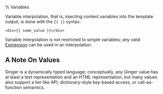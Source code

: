 % Variables

Variable interpolation, that is, injecting context variables into the template
output, is done with the `{{ }}` syntax:

```ginger
<div>{{ some_value }}</div>
```

Variable interpolation is not restricted to simple variables; any valid
[Expression](/syntax/expressions) can be used in an interpolation.

## A Note On Values

Ginger is a dynamically typed language; conceptually, any Ginger
value has at least a text representation and an HTML representation, but many
values also support a list-like API, dictionary-style key-based access, or
call-as-function semantics. 
